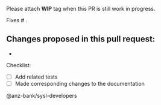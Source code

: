Please attach **WIP** tag when this PR is still work in progress.

Fixes # .

Changes proposed in this pull request:
- 
- 

Checklist:
- [ ] Add related tests
- [ ] Made corresponding changes to the documentation

@anz-bank/sysl-developers

